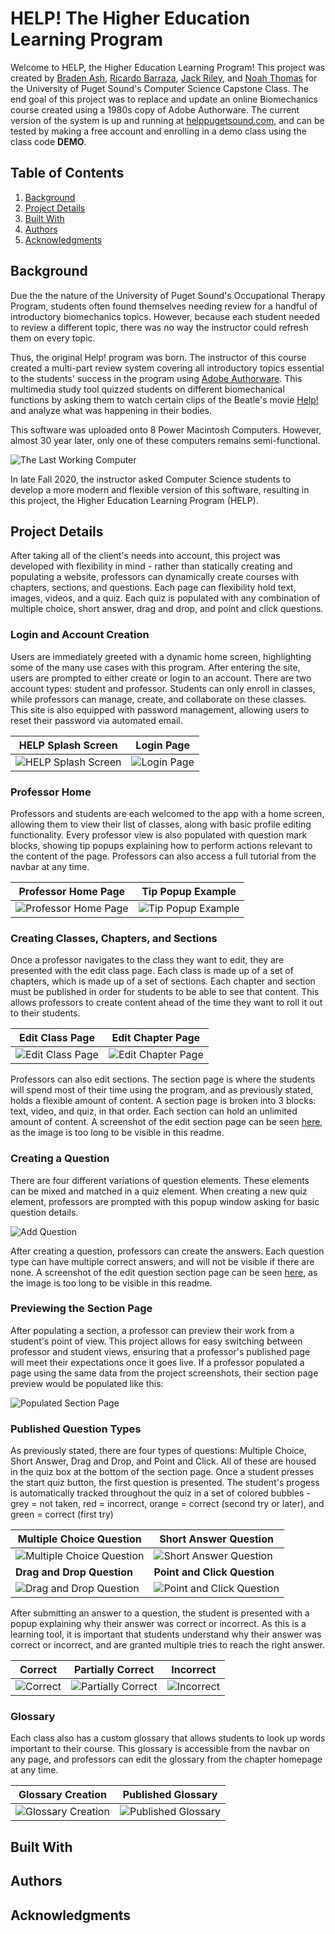 # HELP! The Higher Education Learning Program
Welcome to HELP, the Higher Education Learning Program! This project was created by [Braden Ash](https://github.com/ashbraden1), [Ricardo Barraza](https://github.com/rbarraza21), [Jack Riley](https://github.com/Jriles), and [Noah Thomas](https://github.com/n0ahth0mas) for the University of Puget Sound's Computer Science Capstone Class. The end goal of this project was to replace and update an online Biomechanics course created using a 1980s copy of Adobe Authorware. The current version of the system is up and running at [helppugetsound.com](helppugetsound.com), and can be tested by making a free account and enrolling in a demo class using the class code **DEMO**.

## Table of Contents

1. [Background](#background)
2. [Project Details](#details)
3. [Built With](#built)
4. [Authors](#authors)
5. [Acknowledgments](#ack)




<a name="background">

## Background
</a>

Due the the nature of the University of Puget Sound's Occupational Therapy Program, students often found themselves needing review for a handful of introductory biomechanics topics. However, because each student needed to review a different topic, there was no way the instructor  could refresh them on every topic.

Thus, the original Help! program was born. The instructor of this course created a multi-part review system covering all introductory topics essential to the students' success in the program using [Adobe Authorware](https://en.wikipedia.org/wiki/Adobe_Authorware). This multimedia study tool quizzed students on different biomechanical functions by asking them to watch certain clips of the Beatle's movie [Help!](https://en.wikipedia.org/wiki/Help!_(film)) and analyze what was happening in their bodies.

This software was uploaded onto 8 Power Macintosh Computers. However, almost 30 year later, only one of these computers remains semi-functional.

![The Last Working Computer](static/img/originalView1.png)

In late Fall 2020, the instructor asked Computer Science students to develop a more modern and flexible version of this software, resulting in this project, the Higher Education Learning Program (HELP).

<a name="details">

## Project Details
</a>

After taking all of the client's needs into account, this project was developed with flexibility in mind - rather than statically creating and populating a website, professors can dynamically create courses with chapters, sections, and questions. Each page can flexibility hold text, images, videos, and a quiz. Each quiz is populated with any combination of multiple choice, short answer, drag and drop, and point and click questions.

### Login and Account Creation

Users are immediately greeted with a dynamic home screen, highlighting some of the many use cases with this program. After entering the site, users are prompted to either create or login to an account. There are two account types: student and professor. Students can only enroll in classes, while professors can manage, create, and collaborate on these classes. This site is also equipped with password management, allowing users to reset their password via automated email.

| HELP Splash Screen  | Login Page |
| ------------- | ------------- |
| ![HELP Splash Screen](static/screenshots/splash.png) | ![Login Page](static/screenshots/login.png)  |

### Professor Home

Professors and students are each welcomed to the app with a home screen, allowing them to view their list of classes, along with basic profile editing functionality. Every professor view is also populated with question mark blocks, showing tip popups explaining how to perform actions relevant to the content of the page. Professors can also access a full tutorial from the navbar at any time.

| Professor Home Page | Tip Popup Example |
| ------------- | ------------- |
| ![Professor Home Page](static/screenshots/prof_home.png) | ![Tip Popup Example](static/screenshots/tip.png)  |

### Creating Classes, Chapters, and Sections

Once a professor navigates to the class they want to edit, they are presented with the edit class page. Each class is made up of a set of chapters, which is made up of a set of sections. Each chapter and section must be published in order for students to be able to see that content. This allows professors to create content ahead of the time they want to roll it out to their students.

| Edit Class Page| Edit Chapter Page |
| ------------- | ------------- |
| ![Edit Class Page](static/screenshots/edit_class.png) | ![Edit Chapter Page](static/screenshots/edit_chap.png)  |

Professors can also edit sections. The section page is where the students will spend most of their time using the program, and as previously stated, holds a flexible amount of content. A section page is broken into 3 blocks: text, video, and quiz, in that order. Each section can hold an unlimited amount of content. A screenshot of the edit section page can be seen [here](static/screenshots/FS_section.png), as the image is too long to be visible in this readme.

### Creating a Question

There are four different variations of question elements. These elements can be mixed and matched in a quiz element. When creating a new quiz element, professors are prompted with this popup window asking for basic question details.

![Add Question](static/screenshots/add_question.png)

After creating a question, professors can create the answers. Each question type can have multiple correct answers, and will not be visible if there are none. A screenshot of the edit question section page can be seen [here](static/screenshots/FS_question.png), as the image is too long to be visible in this readme.

### Previewing the Section Page

After populating a section, a professor can preview their work from a student's point of view. This project allows for easy switching between professor and student views, ensuring that a professor's published page will meet their expectations once it goes live. If a professor populated a page using the same data from the project screenshots, their section page preview would be populated like this:

![Populated Section Page](static/screenshots/FS_page.png)

### Published Question Types

As previously stated, there are four types of questions: Multiple Choice, Short Answer, Drag and Drop, and Point and Click. All of these are housed in the quiz box at the bottom of the section page. Once a student presses the start quiz button, the first question is presented. The student's progess is automatically tracked throughout the quiz in a set of colored bubbles - grey = not taken, red = incorrect, orange = correct (second try or later), and green = correct (first try)

| Multiple Choice Question | Short Answer Question |
| ------------- | ------------- |
| ![Multiple Choice Question](static/screenshots/mc.png) | ![Short Answer Question](static/screenshots/sa.png)  |
| **Drag and Drop Question**| **Point and Click Question**|
| ![Drag and Drop Question](static/screenshots/dragndrop.png) | ![Point and Click Question](static/screenshots/pointnclick.png)  |

After submitting an answer to a question, the student is presented with a popup explaining why their answer was correct or incorrect. As this is a learning tool, it is important that students understand why their answer was correct or incorrect, and are granted multiple tries to reach the right answer.

| Correct | Partially Correct | Incorrect |
| ------------- | ------------- |------------- |
| ![Correct](static/screenshots/correct_ans.png) | ![Partially Correct](static/screenshots/partial_ans.png)  | ![Incorrect](static/screenshots/incorrect_ans.png)  |

### Glossary

Each class also has a custom glossary that allows students to look up words important to their course. This glossary is accessible from the navbar on any page, and professors can edit the glossary from the chapter homepage at any time.

| Glossary Creation | Published Glossary |
| ------------- | ------------- |
| ![Glossary Creation](static/screenshots/edit_gloss.png) | ![Published Glossary](static/screenshots/glossary.png)  |

<a name="built">

## Built With
</a>

<a name="authors">

## Authors
</a>

<a name="ack">

## Acknowledgments
</a>
